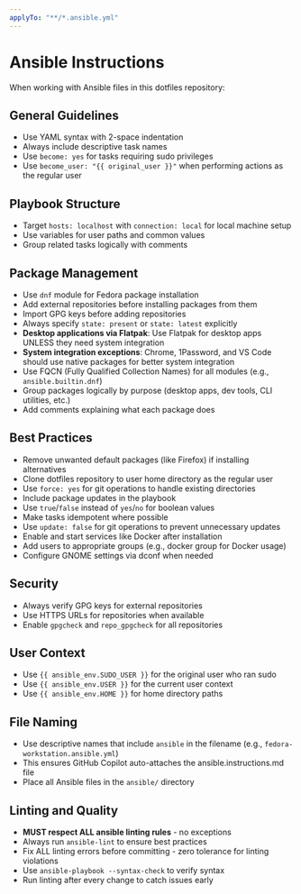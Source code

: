 ```yaml
---
applyTo: "**/*.ansible.yml"
---
```


# Ansible Instructions

When working with Ansible files in this dotfiles repository:

## General Guidelines

- Use YAML syntax with 2-space indentation
- Always include descriptive task names
- Use `become: yes` for tasks requiring sudo privileges
- Use `become_user: "{{ original_user }}"` when performing actions as the regular user

## Playbook Structure

- Target `hosts: localhost` with `connection: local` for local machine setup
- Use variables for user paths and common values
- Group related tasks logically with comments

## Package Management

- Use `dnf` module for Fedora package installation
- Add external repositories before installing packages from them
- Import GPG keys before adding repositories
- Always specify `state: present` or `state: latest` explicitly
- **Desktop applications via Flatpak**: Use Flatpak for desktop apps UNLESS they need system integration
- **System integration exceptions**: Chrome, 1Password, and VS Code should use native packages for better system integration
- Use FQCN (Fully Qualified Collection Names) for all modules (e.g., `ansible.builtin.dnf`)
- Group packages logically by purpose (desktop apps, dev tools, CLI utilities, etc.)
- Add comments explaining what each package does

## Best Practices

- Remove unwanted default packages (like Firefox) if installing alternatives
- Clone dotfiles repository to user home directory as the regular user
- Use `force: yes` for git operations to handle existing directories
- Include package updates in the playbook
- Use `true`/`false` instead of `yes`/`no` for boolean values
- Make tasks idempotent where possible
- Use `update: false` for git operations to prevent unnecessary updates
- Enable and start services like Docker after installation
- Add users to appropriate groups (e.g., docker group for Docker usage)
- Configure GNOME settings via dconf when needed

## Security

- Always verify GPG keys for external repositories
- Use HTTPS URLs for repositories when available
- Enable `gpgcheck` and `repo_gpgcheck` for all repositories

## User Context

- Use `{{ ansible_env.SUDO_USER }}` for the original user who ran sudo
- Use `{{ ansible_env.USER }}` for the current user context
- Use `{{ ansible_env.HOME }}` for home directory paths

## File Naming

- Use descriptive names that include `ansible` in the filename (e.g., `fedora-workstation.ansible.yml`)
- This ensures GitHub Copilot auto-attaches the ansible.instructions.md file
- Place all Ansible files in the `ansible/` directory

## Linting and Quality

- **MUST respect ALL ansible linting rules** - no exceptions
- Always run `ansible-lint` to ensure best practices
- Fix ALL linting errors before committing - zero tolerance for linting violations
- Use `ansible-playbook --syntax-check` to verify syntax
- Run linting after every change to catch issues early
